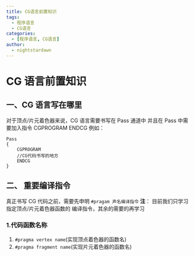 ```yaml
---
title: CG语言前置知识
tags:
  - 程序语言
  - CG语言
categories:
  - [程序语言, CG语言]
author:
  - nightstardawn
---
```


# CG 语言前置知识

## 一、CG 语言写在哪里

对于顶点/片元着色器来说，CG 语言需要书写在 Pass 通道中
并且在 Pass 中需要加入指令
CGPROGRAM
ENDCG
例如：

```shaderlab
Pass
{
    CGPROGRAM
    //CG代码书写的地方
    ENDCG
}
```

## 二、 重要编译指令

真正书写 CG 代码之前，需要先申明 `#pragam 声名编译指令`
**注**： 目前我们只学习指定顶点/片元着色器函数的 编译指令，其余的需要的再学习

### 1.代码函数名称

1. `#pragma vertex name`(实现顶点着色器的函数名)
2. `#pragma fragment name`(实现片元着色器的函数名)
